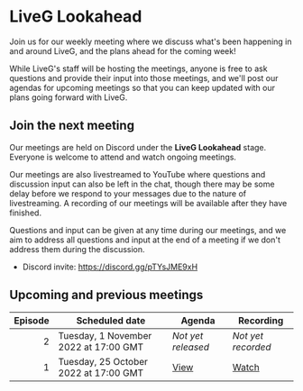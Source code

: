 # LiveG Lookahead
Join us for our weekly meeting where we discuss what's been happening in and around LiveG, and the plans ahead for the coming week!

While LiveG's staff will be hosting the meetings, anyone is free to ask questions and provide their input into those meetings, and we'll post our agendas for upcoming meetings so that you can keep updated with our plans going forward with LiveG.

## Join the next meeting
Our meetings are held on Discord under the **LiveG Lookahead** stage. Everyone is welcome to attend and watch ongoing meetings.

Our meetings are also livestreamed to YouTube where questions and discussion input can also be left in the chat, though there may be some delay before we respond to your messages due to the nature of livestreaming. A recording of our meetings will be available after they have finished.

Questions and input can be given at any time during our meetings, and we aim to address all questions and input at the end of a meeting if we don't address them during the discussion.

* Discord invite: https://discord.gg/pTYsJME9xH

## Upcoming and previous meetings
| Episode | Scheduled date | Agenda | Recording |
|--:|---|---|---|
| 2 | Tuesday, 1 November 2022 at 17:00 GMT | _Not yet released_ | _Not yet recorded_ |
| 1 | Tuesday, 25 October 2022 at 17:00 GMT | [View](https://github.com/LiveGTech/Lookahead/blob/main/episodes/0001/index.md) | [Watch](https://www.youtube.com/watch?v=tgyXH_XUXlo) |
